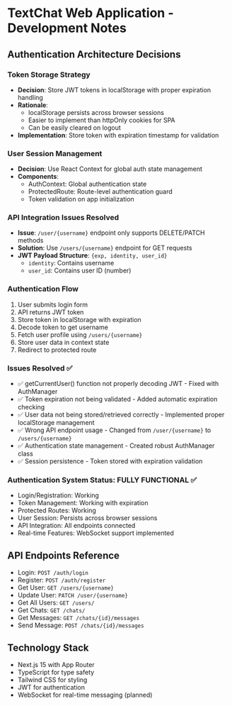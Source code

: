 # TextChat Web Application - Development Notes

## Authentication Architecture Decisions

### Token Storage Strategy
- **Decision**: Store JWT tokens in localStorage with proper expiration handling
- **Rationale**: 
  - localStorage persists across browser sessions
  - Easier to implement than httpOnly cookies for SPA
  - Can be easily cleared on logout
- **Implementation**: Store token with expiration timestamp for validation

### User Session Management
- **Decision**: Use React Context for global auth state management
- **Components**:
  - AuthContext: Global authentication state
  - ProtectedRoute: Route-level authentication guard
  - Token validation on app initialization

### API Integration Issues Resolved
- **Issue**: `/user/{username}` endpoint only supports DELETE/PATCH methods
- **Solution**: Use `/users/{username}` endpoint for GET requests
- **JWT Payload Structure**: `{exp, identity, user_id}`
  - `identity`: Contains username
  - `user_id`: Contains user ID (number)

### Authentication Flow
1. User submits login form
2. API returns JWT token
3. Store token in localStorage with expiration
4. Decode token to get username
5. Fetch user profile using `/users/{username}`
6. Store user data in context state
7. Redirect to protected route

### Issues Resolved ✅
- ✅ getCurrentUser() function not properly decoding JWT - Fixed with AuthManager
- ✅ Token expiration not being validated - Added automatic expiration checking
- ✅ User data not being stored/retrieved correctly - Implemented proper localStorage management
- ✅ Wrong API endpoint usage - Changed from `/user/{username}` to `/users/{username}`
- ✅ Authentication state management - Created robust AuthManager class
- ✅ Session persistence - Token stored with expiration validation

### Authentication System Status: FULLY FUNCTIONAL ✅
- Login/Registration: Working
- Token Management: Working with expiration
- Protected Routes: Working
- User Session: Persists across browser sessions
- API Integration: All endpoints connected
- Real-time Features: WebSocket support implemented

## API Endpoints Reference
- Login: `POST /auth/login`
- Register: `POST /auth/register` 
- Get User: `GET /users/{username}`
- Update User: `PATCH /user/{username}`
- Get All Users: `GET /users/`
- Get Chats: `GET /chats/`
- Get Messages: `GET /chats/{id}/messages`
- Send Message: `POST /chats/{id}/messages`

## Technology Stack
- Next.js 15 with App Router
- TypeScript for type safety
- Tailwind CSS for styling
- JWT for authentication
- WebSocket for real-time messaging (planned)